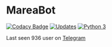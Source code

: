 # MareaBot

[![Codacy Badge](https://api.codacy.com/project/badge/Grade/fcbbc3322105418889b67bd4be977d3c)](https://app.codacy.com/app/fundor333/mareabot?utm_source=github.com&utm_medium=referral&utm_content=fundor333/mareabot&utm_campaign=badger)
[![Updates](https://pyup.io/repos/github/samarcandaproject/MareaBot/shield.svg)](https://pyup.io/repos/github/samarcandaproject/MareaBot/)
[![Python 3](https://pyup.io/repos/github/samarcandaproject/MareaBot/python-3-shield.svg)](https://pyup.io/repos/github/samarcandaproject/MareaBot/)

Last seen 936 user on [Telegram](https://t.me/mareavenezia)
